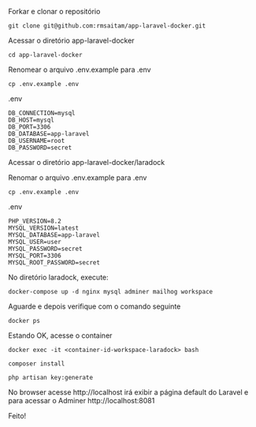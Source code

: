 Forkar e clonar o repositório

`git clone git@github.com:rmsaitam/app-laravel-docker.git`

Acessar o diretório app-laravel-docker

`cd app-laravel-docker`

Renomear o arquivo .env.example para .env

`cp .env.example .env`

.env

```
DB_CONNECTION=mysql
DB_HOST=mysql
DB_PORT=3306
DB_DATABASE=app-laravel
DB_USERNAME=root
DB_PASSWORD=secret

```

Acessar o diretório app-laravel-docker/laradock

Renomar o arquivo .env.example para .env

`cp .env.example .env`

.env

```
PHP_VERSION=8.2
MYSQL_VERSION=latest
MYSQL_DATABASE=app-laravel
MYSQL_USER=user
MYSQL_PASSWORD=secret
MYSQL_PORT=3306
MYSQL_ROOT_PASSWORD=secret

```

No diretório laradock, execute:

`docker-compose up -d nginx mysql adminer mailhog workspace`

Aguarde e depois verifique com o comando seguinte

`docker ps`

Estando OK, acesse o container

`docker exec -it <container-id-workspace-laradock> bash`

`composer install`

`php artisan key:generate`

No browser acesse http://localhost irá exibir a página default do Laravel e para acessar o Adminer http://localhost:8081

Feito!



